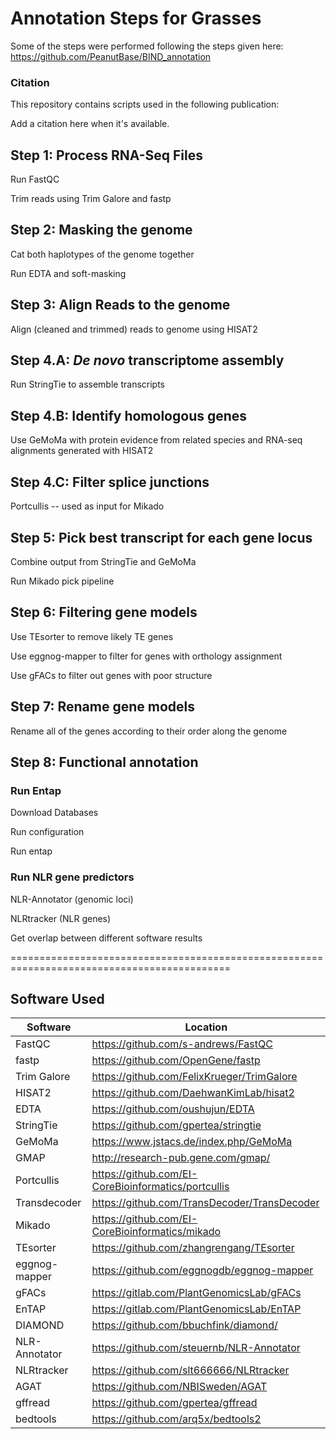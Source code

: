 # Annotation Steps for Grasses

Some of the steps were performed following the steps given here: https://github.com/PeanutBase/BIND_annotation

### Citation 
This repository contains scripts used in the following publication:

Add a citation here when it's available.



## Step 1: Process RNA-Seq Files

Run FastQC

Trim reads using Trim Galore and fastp


## Step 2: Masking the genome

Cat both haplotypes of the genome together

Run EDTA and soft-masking


## Step 3: Align Reads to the genome

Align (cleaned and trimmed) reads to genome using HISAT2


## Step 4.A: _De novo_ transcriptome assembly

Run StringTie to assemble transcripts

## Step 4.B: Identify homologous genes

Use GeMoMa with protein evidence from related species and RNA-seq alignments generated with HISAT2

## Step 4.C: Filter splice junctions

Portcullis -- used as input for Mikado


## Step 5: Pick best transcript for each gene locus

Combine output from StringTie and GeMoMa

Run Mikado pick pipeline


## Step 6: Filtering gene models

Use TEsorter to remove likely TE genes

Use eggnog-mapper to filter for genes with orthology assignment

Use gFACs to filter out genes with poor structure


## Step 7: Rename gene models

Rename all of the genes according to their order along the genome


## Step 8: Functional annotation

### Run Entap

Download Databases

Run configuration

Run entap

### Run NLR gene predictors

NLR-Annotator (genomic loci)

NLRtracker (NLR genes)

Get overlap between different software results

============================================================================================

## **Software Used**
| Software  | Location |
| ------------- | ------------- |
| FastQC | https://github.com/s-andrews/FastQC |
| fastp | https://github.com/OpenGene/fastp |
| Trim Galore | https://github.com/FelixKrueger/TrimGalore |
| HISAT2 | https://github.com/DaehwanKimLab/hisat2 |
| EDTA | https://github.com/oushujun/EDTA |
| StringTie | https://github.com/gpertea/stringtie |
| GeMoMa | https://www.jstacs.de/index.php/GeMoMa |
| GMAP | http://research-pub.gene.com/gmap/ |
| Portcullis | https://github.com/EI-CoreBioinformatics/portcullis |
| Transdecoder | https://github.com/TransDecoder/TransDecoder |
| Mikado | https://github.com/EI-CoreBioinformatics/mikado |
| TEsorter | https://github.com/zhangrengang/TEsorter |
| eggnog-mapper | https://github.com/eggnogdb/eggnog-mapper |
| gFACs | https://gitlab.com/PlantGenomicsLab/gFACs |
| EnTAP | https://gitlab.com/PlantGenomicsLab/EnTAP |
| DIAMOND | https://github.com/bbuchfink/diamond/ |
| NLR-Annotator | https://github.com/steuernb/NLR-Annotator |
| NLRtracker | https://github.com/slt666666/NLRtracker |
| AGAT | https://github.com/NBISweden/AGAT |
| gffread | https://github.com/gpertea/gffread |
| bedtools | https://github.com/arq5x/bedtools2 |

